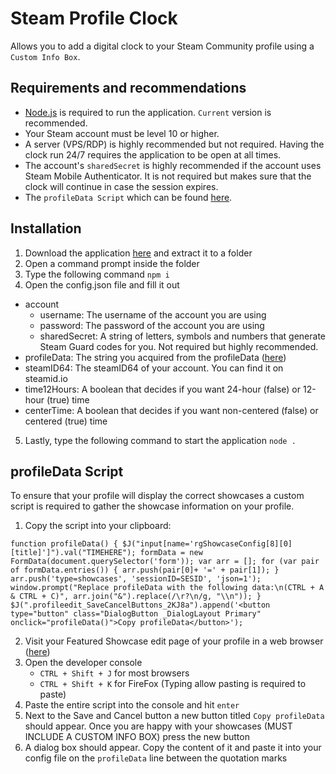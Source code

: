# Steam Profile Clock
Allows you to add a digital clock to your Steam Community profile using a `Custom Info Box`.

## Requirements and recommendations
* [Node.js](https://nodejs.org/en/) is required to run the application. `Current` version is recommended.
* Your Steam account must be level 10 or higher.
* A server (VPS/RDP) is highly recommended but not required. Having the clock run 24/7 requires the application to be open at all times.
* The account's `sharedSecret` is highly recommended if the account uses Steam Mobile Authenticator. It is not required but makes sure that the clock will continue in case the session expires.
* The `profileData Script` which can be found [here](https://github.com/Tsukani/Steam-Profile-Clock#profiledata-script).

## Installation
1. Download the application [here](https://github.com/Tsukani/Steam-Profile-Clock/archive/master.zip) and extract it to a folder
2. Open a command prompt inside the folder
3. Type the following command `npm i`
4. Open the config.json file and fill it out
* account
  * username: The username of the account you are using
  * password: The password of the account you are using
  * sharedSecret: A string of letters, symbols and numbers that generate Steam Guard codes for you. Not required but highly recommended.
* profileData: The string you acquired from the profileData ([here](https://github.com/Tsukani/Steam-Profile-Clock#profiledata-script))
* steamID64: The steamID64 of your account. You can find it on steamid.io
* time12Hours: A boolean that decides if you want 24-hour (false) or 12-hour (true) time
* centerTime: A boolean that decides if you want non-centered (false) or centered (true) time
5. Lastly, type the following command to start the application `node .`

## profileData Script
To ensure that your profile will display the correct showcases a custom script is required to gather the showcase information on your profile.
1. Copy the script into your clipboard:

`function profileData() { $J("input[name='rgShowcaseConfig[8][0][title]']").val("TIMEHERE"); formData = new FormData(document.querySelector('form')); var arr = []; for (var pair of formData.entries()) { arr.push(pair[0]+ '=' + pair[1]); } arr.push('type=showcases', 'sessionID=SESID', 'json=1'); window.prompt("Replace profileData with the following data:\n(CTRL + A & CTRL + C)", arr.join("&").replace(/\r?\n/g, "\\n")); } $J(".profileedit_SaveCancelButtons_2KJ8a").append('<button type="button" class="DialogButton _DialogLayout Primary" onclick="profileData()">Copy profileData</button>');`

2. Visit your Featured Showcase edit page of your profile in a web browser ([here](https://steamcommunity.com/my/edit/showcases))
3. Open the developer console
    * `CTRL + Shift + J` for most browsers
    * `CTRL + Shift + K` for FireFox (Typing allow pasting is required to paste)
4. Paste the entire script into the console and hit `enter`
5. Next to the Save and Cancel button a new button titled `Copy profileData` should appear. Once you are happy with your showcases (MUST INCLUDE A CUSTOM INFO BOX) press the new button
6. A dialog box should appear. Copy the content of it and paste it into your config file on the `profileData` line between the quotation marks
